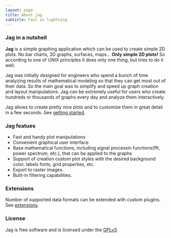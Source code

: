 ```yaml
---
layout: page
title: About jag
subtitle: Fast as lightning
---
```



### Jag in a nutshell 

**Jag** is a simple graphing application which can be used to create simple 2D plots. No bar charts, 3D graphs, surfaces, maps... **Only simple 2D plots!** So according to one of UNIX principles it does only one thing, but tries to do it well. 

Jag was initially designed for engineers who spend a bunch of time analyzing results of mathematical modeling so that they can get most out of their data. So the main goal was to simplify and speed up graph creation and layout manipulations. Jag can be extremely useful for users who create hundreds or thousands of graphs every day and analyze them interactively.

Jag allows to create pretty nice plots and to customize them in great detail in a few seconds. See [getting started](https://seleznevae.github.io/jag.org/getting-started/).

### Jag featues

- Fast and handy plot manipulations
- Convenient graphical user interface
- Base mathematical functions, including signal processin functions(fft, power spectrum, etc.), that can be applied to the graphs 
- Support of creation custom plot styles with the desired background color, labels fonts, grid properties, etc.
- Export to raster images.
- Built-in filtering capabilities.

### Extensions

Number of supported data formats can be extended with custom plugins. See [extensions](https://github.com/seleznevae/jag).

### License
Jag is free software and  is licensed under the [GPLv3](https://www.gnu.org/licenses/gpl-3.0.html).


